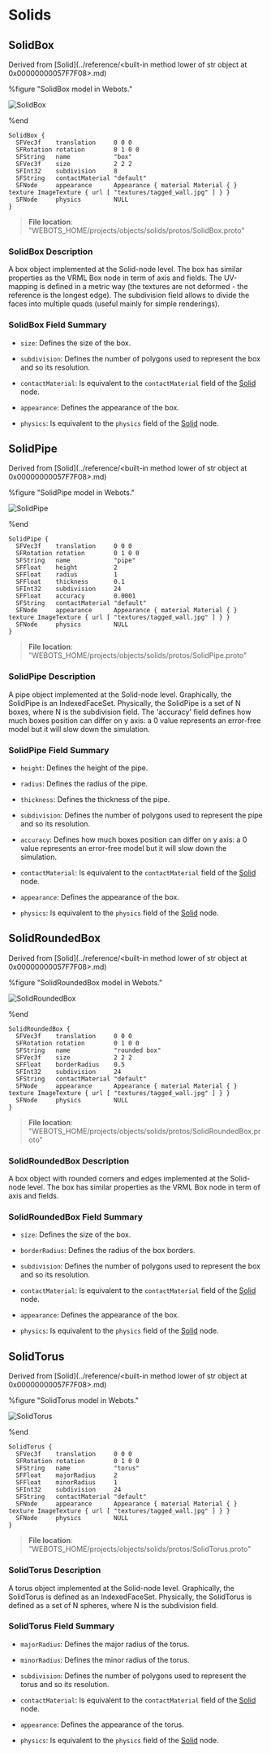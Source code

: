 # Solids

## SolidBox

Derived from [Solid](../reference/<built-in method lower of str object at 0x00000000057F7F08>.md)

%figure "SolidBox model in Webots."

![SolidBox](images/objects/solids/SolidBox/model.png)

%end

```
SolidBox {
  SFVec3f    translation     0 0 0
  SFRotation rotation        0 1 0 0
  SFString   name            "box"
  SFVec3f    size            2 2 2                                                                                             
  SFInt32    subdivision     8                                                                                                 
  SFString   contactMaterial "default"                                                                                         
  SFNode     appearance      Appearance { material Material { } texture ImageTexture { url [ "textures/tagged_wall.jpg" ] } }  
  SFNode     physics         NULL                                                                                              
}
```

> **File location**: "WEBOTS\_HOME/projects/objects/solids/protos/SolidBox.proto"

### SolidBox Description

A box object implemented at the Solid-node level.
The box has similar properties as the VRML Box node in term of axis and fields.
The UV-mapping is defined in a metric way (the textures are not deformed - the reference is the longest edge).
The subdivision field allows to divide the faces into multiple quads (useful mainly for simple renderings).

### SolidBox Field Summary

- `size`: Defines the size of the box.

- `subdivision`: Defines the number of polygons used to represent the box and so its resolution.

- `contactMaterial`: Is equivalent to the `contactMaterial` field of the [Solid](../reference/solid.md) node.

- `appearance`: Defines the appearance of the box.

- `physics`: Is equivalent to the `physics` field of the [Solid](../reference/solid.md) node.

## SolidPipe

Derived from [Solid](../reference/<built-in method lower of str object at 0x00000000057F7F08>.md)

%figure "SolidPipe model in Webots."

![SolidPipe](images/objects/solids/SolidPipe/model.png)

%end

```
SolidPipe {
  SFVec3f    translation     0 0 0
  SFRotation rotation        0 1 0 0
  SFString   name            "pipe"
  SFFloat    height          2                                                                                                 
  SFFloat    radius          1                                                                                                 
  SFFloat    thickness       0.1                                                                                               
  SFInt32    subdivision     24                                                                                                
  SFFloat    accuracy        0.0001                                                                                            
  SFString   contactMaterial "default"                                                                                         
  SFNode     appearance      Appearance { material Material { } texture ImageTexture { url [ "textures/tagged_wall.jpg" ] } }  
  SFNode     physics         NULL                                                                                              
}
```

> **File location**: "WEBOTS\_HOME/projects/objects/solids/protos/SolidPipe.proto"

### SolidPipe Description

A pipe object implemented at the Solid-node level.
Graphically, the SolidPipe is an IndexedFaceSet.
Physically, the SolidPipe is a set of N boxes, where N is the subdivision field.
The 'accuracy' field defines how much boxes position can differ on y axis: a 0 value represents an error-free model but it will slow down the simulation.

### SolidPipe Field Summary

- `height`: Defines the height of the pipe.

- `radius`: Defines the radius of the pipe.

- `thickness`: Defines the thickness of the pipe.

- `subdivision`: Defines the number of polygons used to represent the pipe and so its resolution.

- `accuracy`: Defines how much boxes position can differ on y axis: a 0 value represents an error-free model but it will slow down the simulation.

- `contactMaterial`: Is equivalent to the `contactMaterial` field of the [Solid](../reference/solid.md) node.

- `appearance`: Defines the appearance of the box.

- `physics`: Is equivalent to the `physics` field of the [Solid](../reference/solid.md) node.

## SolidRoundedBox

Derived from [Solid](../reference/<built-in method lower of str object at 0x00000000057F7F08>.md)

%figure "SolidRoundedBox model in Webots."

![SolidRoundedBox](images/objects/solids/SolidRoundedBox/model.png)

%end

```
SolidRoundedBox {
  SFVec3f    translation     0 0 0
  SFRotation rotation        0 1 0 0
  SFString   name            "rounded box"
  SFVec3f    size            2 2 2                                                                                             
  SFFloat    borderRadius    0.5                                                                                               
  SFInt32    subdivision     24                                                                                                
  SFString   contactMaterial "default"                                                                                         
  SFNode     appearance      Appearance { material Material { } texture ImageTexture { url [ "textures/tagged_wall.jpg" ] } }  
  SFNode     physics         NULL                                                                                              
}
```

> **File location**: "WEBOTS\_HOME/projects/objects/solids/protos/SolidRoundedBox.proto"

### SolidRoundedBox Description

A box object with rounded corners and edges implemented at the Solid-node level.
The box has similar properties as the VRML Box node in term of axis and fields.

### SolidRoundedBox Field Summary

- `size`: Defines the size of the box.

- `borderRadius`: Defines the radius of the box borders.

- `subdivision`: Defines the number of polygons used to represent the box and so its resolution.

- `contactMaterial`: Is equivalent to the `contactMaterial` field of the [Solid](../reference/solid.md) node.

- `appearance`: Defines the appearance of the box.

- `physics`: Is equivalent to the `physics` field of the [Solid](../reference/solid.md) node.

## SolidTorus

Derived from [Solid](../reference/<built-in method lower of str object at 0x00000000057F7F08>.md)

%figure "SolidTorus model in Webots."

![SolidTorus](images/objects/solids/SolidTorus/model.png)

%end

```
SolidTorus {
  SFVec3f    translation     0 0 0
  SFRotation rotation        0 1 0 0
  SFString   name            "torus"
  SFFloat    majorRadius     2                                                                                                 
  SFFloat    minorRadius     1                                                                                                 
  SFInt32    subdivision     24                                                                                                
  SFString   contactMaterial "default"                                                                                         
  SFNode     appearance      Appearance { material Material { } texture ImageTexture { url [ "textures/tagged_wall.jpg" ] } }  
  SFNode     physics         NULL                                                                                              
}
```

> **File location**: "WEBOTS\_HOME/projects/objects/solids/protos/SolidTorus.proto"

### SolidTorus Description

A torus object implemented at the Solid-node level.
Graphically, the SolidTorus is defined as an IndexedFaceSet.
Physically, the SolidTorus is defined as a set of N spheres, where N is the subdivision field.

### SolidTorus Field Summary

- `majorRadius`: Defines the major radius of the torus.

- `minorRadius`: Defines the minor radius of the torus.

- `subdivision`: Defines the number of polygons used to represent the torus and so its resolution.

- `contactMaterial`: Is equivalent to the `contactMaterial` field of the [Solid](../reference/solid.md) node.

- `appearance`: Defines the appearance of the torus.

- `physics`: Is equivalent to the `physics` field of the [Solid](../reference/solid.md) node.

